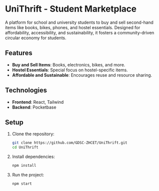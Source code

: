 # UniThrift - Student Marketplace  

A platform for school and university students to buy and sell second-hand items like books, bikes, phones, and hostel essentials. Designed for affordability, accessibility, and sustainability, it fosters a community-driven circular economy for students.

## Features  
- **Buy and Sell Items**: Books, electronics, bikes, and more.  
- **Hostel Essentials**: Special focus on hostel-specific items.  
- **Affordable and Sustainable**: Encourages reuse and resource sharing.  

## Technologies  
- **Frontend**: React, Tailwind
- **Backend**: Pocketbase

## Setup  
1. Clone the repository:  
   ```bash
   git clone https://github.com/GDSC-ZHCET/UniThrift.git
   cd UniThrift
   ```  
2. Install dependencies:  
   ```bash
   npm install
   ```  
3. Run the project:  
   ```bash
   npm start
   ```